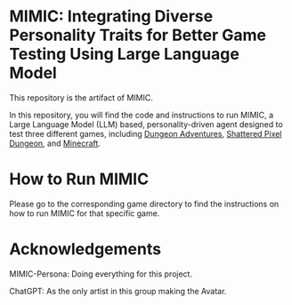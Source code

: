 # MIMIC: Integrating Diverse Personality Traits for Better Game Testing Using Large Language Model
This repository is the artifact of MIMIC.

In this repository, you will find the code and instructions to run MIMIC, a Large Language Model (LLM) based, personality-driven agent designed to test three different games, including [Dungeon Adventures](https://github.com/stelmaszczykadrian/Dungeon-Adventures), [Shattered Pixel Dungeon](https://shatteredpixel.com/), and [Minecraft](https://www.minecraft.net/en-us).

# How to Run MIMIC
Please go to the corresponding game directory to find the instructions on how to run MIMIC for that specific game.

# Acknowledgements
MIMIC-Persona: Doing everything for this project.

ChatGPT: As the only artist in this group making the Avatar.